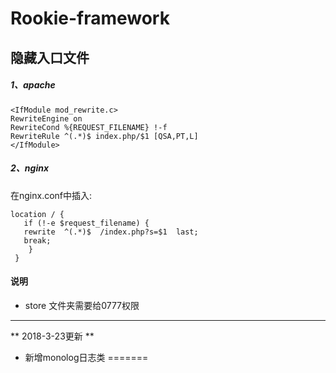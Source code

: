 # Rookie-framework

## 隐藏入口文件
##### 1、apache
```ssh
<IfModule mod_rewrite.c>
RewriteEngine on
RewriteCond %{REQUEST_FILENAME} !-f
RewriteRule ^(.*)$ index.php/$1 [QSA,PT,L]
</IfModule>
```
##### 2、nginx
在nginx.conf中插入:
```ssh
location / { 
   if (!-e $request_filename) {
   rewrite  ^(.*)$  /index.php?s=$1  last;
   break;
    }
 }
```
#### 说明
- store 文件夹需要给0777权限
---------------------
** 2018-3-23更新 **   
- 新增monolog日志类
=======

